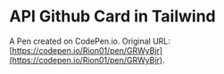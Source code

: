 # API Github Card in Tailwind

A Pen created on CodePen.io. Original URL: [https://codepen.io/Rion01/pen/GRWyBjr](https://codepen.io/Rion01/pen/GRWyBjr).


